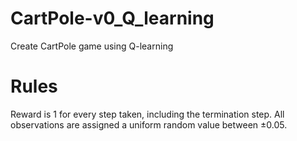 # CartPole-v0_Q_learning
Create CartPole game using Q-learning 

# Rules
Reward is 1 for every step taken, including the termination step.
All observations are assigned a uniform random value between ±0.05.
